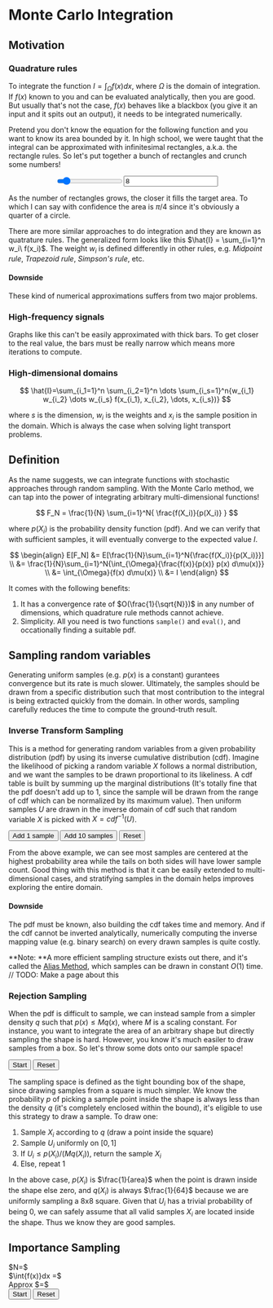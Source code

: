 # Monte Carlo Integration

## Motivation

### Quadrature rules
To integrate the function $I = \int_{\Omega}{f(x) dx}$, where $\Omega$ is the domain of integration. If $f(x)$ known to you and can be evaluated analytically, then you are good. But usually that's not the case, $f(x)$ behaves like a blackbox (you give it an input and it spits out an output), it needs to be integrated numerically. 

Pretend you don't know the equation for the following function and you want to know its area bounded by it. In high school, we were taught that the integral can be approximated with infinitesimal rectangles, a.k.a. the rectangle rules. So let's put together a bunch of rectangles and crunch some numbers!

<div id="rectangle-rule"></div>
<div style="display:flex; justify-content:center; width:100%; text-align:center">
  <input id="myRange" type="range" min="2" max="64" value="8" >
  <input id="textInput" type="text" value="8">
</div>

As the number of rectangles grows, the closer it fills the target area. To which I can say with confidence the area is $\pi/4$ since it's obviously a quarter of a circle. 

There are more similar approaches to do integration and they are known as quatrature rules. The generalized form looks like this $\hat{I} = \sum_{i=1}^n w_i\ f(x_i)$. The weight $w_i$ is defined differently in other rules, e.g. _Midpoint rule_, _Trapezoid rule_, _Simpson's rule_, etc. 

#### Downside
These kind of numerical approximations suffers from two major problems. 

### High-frequency signals
<div id="high-frequency"></div>
Graphs like this can't be easily approximated with thick bars. To get closer to the real value, the bars must be really narrow which means more iterations to compute. 

### High-dimensional domains
$$
\hat{I}=\sum_{i_1=1}^n \sum_{i_2=1}^n \dots \sum_{i_s=1}^n{w_{i_1} w_{i_2} \dots w_{i_s} f(x_{i_1}, x_{i_2}, \dots, x_{i_s})}
$$

where $s$ is the dimension, $w_i$ is the weights and $x_i$ is the sample position in the domain. Which is always the case when solving light transport problems.

## Definition
As the name suggests, we can integrate functions with stochastic approaches through random sampling. With the Monte Carlo method, we can tap into the power of integrating arbitrary multi-dimensional functions!

$$
F_N = \frac{1}{N} \sum_{i=1}^N{ \frac{f(X_i)}{p(X_i)} }
$$

where $p(X_i)$ is the probability density function (pdf). And we can verify that with sufficient samples, it will eventually converge to the expected value $I$.

$$
\begin{align}
E[F_N] &= E[\frac{1}{N}\sum_{i=1}^N{\frac{f(X_i)}{p(X_i)}}] \\
&= \frac{1}{N}\sum_{i=1}^N{\int_{\Omega}{\frac{f(x)}{p(x)} p(x) d\mu(x)}} \\
&= \int_{\Omega}{f(x) d\mu(x)} \\
&= I
\end{align}
$$

It comes with the following benefits:

1. It has a convergence rate of $O(\frac{1}{\sqrt{N}})$ in any number of dimensions, which quadrature rule methods cannot achieve.
2. Simplicity. All you need is two functions `sample()` and `eval()`, and occationally finding a suitable pdf.

## Sampling random variables
Generating uniform samples (e.g. $p(x)$ is a constant) gurantees convergence but its rate is much slower. Ultimately, the samples should be drawn from a specific distribution such that most contribution to the integral is being extracted quickly from the domain. In other words, sampling carefully reduces the time to compute the ground-truth result.

### Inverse Transform Sampling
This is a method for generating random variables from a given probability distribution (pdf) by using its inverse cumulative distribution (cdf). Imagine the likelihood of picking a random variable $X$ follows a normal distribution, and we want the samples to be drawn proportional to its likeliness. A cdf table is built by summing up the marginal distributions (It's totally fine that the pdf doesn't add up to 1, since the sample will be drawn from the range of cdf which can be normalized by its maximum value). Then uniform samples $U$ are drawn in the inverse domain of cdf such that random variable $X$ is picked with $X = cdf^{-1}(U)$.

<div class="d-flex">
  <div id="normal-distribution" style="flex: 1"></div>
  <div id="cumulative-distribution" style="flex: 1"></div>
</div>
<button type="button" class="btn d-inline" id="cdf-1">Add 1 sample</button>
<button type="button" class="btn d-inline" id="cdf-10">Add 10 samples</button>
<button type="button" class="btn d-inline" id="cdf-reset">Reset</button>

From the above example, we can see most samples are centered at the highest probability area while the tails on both sides will have lower sample count. Good thing with this method is that it can be easily extended to multi-dimensional cases, and stratifying samples in the domain helps improves exploring the entire domain. 

#### Downside
The pdf must be known, also building the cdf takes time and memory. And if the cdf cannot be inverted analytically, numerically computing the inverse mapping value (e.g. binary search) on every drawn samples is quite costly.

**Note: **A more efficient sampling structure exists out there, and it's called the [Alias Method](https://en.wikipedia.org/wiki/Alias_method), which samples can be drawn in constant $O(1)$ time. // TODO: Make a page about this

### Rejection Sampling
When the pdf is difficult to sample, we can instead sample from a simpler density $q$ such that $p(x) \le M q(x)$, where $M$ is a scaling constant. For instance, you want to integrate the area of an arbitrary shape but directly sampling the shape is hard. However, you know it's much easiler to draw samples from a box. So let's throw some dots onto our sample space!

<div id="rejection-graph"></div>
<button type="button" class="btn d-inline" id="rejection-start">Start</button>
<button type="button" class="btn d-inline" id="rejection-reset">Reset</button>

The sampling space is defined as the tight bounding box of the shape, since drawing samples from a square is much simpler. We know the probability $p$ of picking a sample point inside the shape is always less than the density $q$ (it's completely enclosed within the bound), it's eligible to use this strategy to draw a sample. To draw one:

1. Sample $X_i$ according to $q$ (draw a point inside the square)
2. Sample $U_i$ uniformly on $[0, 1]$
3. If $U_i \le p(X_i) / (Mq(X_i))$, return the sample $X_i$
4. Else, repeat 1

In the above case, $p(X_i)$ is $\frac{1}{area}$ when the point is drawn inside the shape else zero, and $q(X_i)$ is always $\frac{1}{64}$ because we are uniformly sampling a 8x8 square. Given that $U_i$ has a trivial probability of being 0, we can safely assume that all valid samples $X_i$ are located inside the shape. Thus we know they are good samples.

## Importance Sampling
<div id="importance-graph"></div>
$N=$<span id="importance-n"></span></br>
$\int{f(x)}dx =$<span id="importance-gt"></span></br>
Approx $=$<span id="importance-approx"></span></br>
<button type="button" class="btn d-inline" id="importance-start">Start</button>
<button type="button" class="btn d-inline" id="importance-reset">Reset</button>


[^1]: Veach, E. (1997). Robust Monte Carlo Methods for Light Transport Simulation. (Doctoral dissertation, Stanford University).
